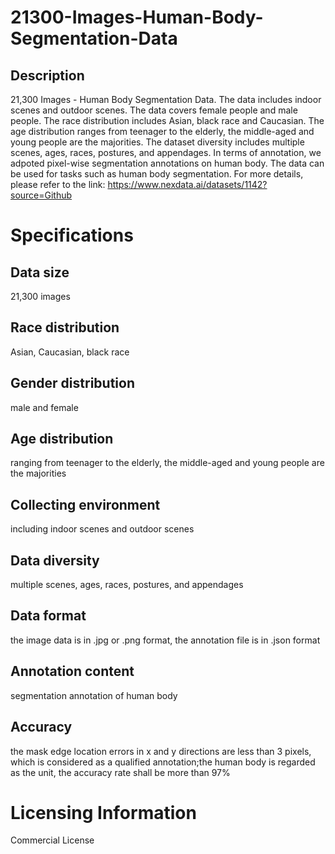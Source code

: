 # 21300-Images-Human-Body-Segmentation-Data

## Description
21,300 Images - Human Body Segmentation Data. The data includes indoor scenes and outdoor scenes. The data covers female people and male people. The race distribution includes Asian, black race and Caucasian. The age distribution ranges from teenager to the elderly, the middle-aged and young people are the majorities. The dataset diversity includes multiple scenes, ages, races, postures, and appendages. In terms of annotation, we adpoted pixel-wise segmentation annotations on human body. The data can be used for tasks such as human body segmentation.
For more details, please refer to the link: https://www.nexdata.ai/datasets/1142?source=Github


# Specifications
## Data size
21,300 images
## Race distribution
Asian, Caucasian, black race
## Gender distribution
male and female
## Age distribution
ranging from teenager to the elderly, the middle-aged and young people are the majorities
## Collecting environment
including indoor scenes and outdoor scenes
## Data diversity
multiple scenes, ages, races, postures, and appendages
## Data format
the image data is in .jpg or .png format, the annotation file is in .json format
## Annotation content
segmentation annotation of human body
## Accuracy
the mask edge location errors in x and y directions are less than 3 pixels, which is considered as a qualified annotation;the human body is regarded as the unit, the accuracy rate shall be more than 97%
# Licensing Information
Commercial License
